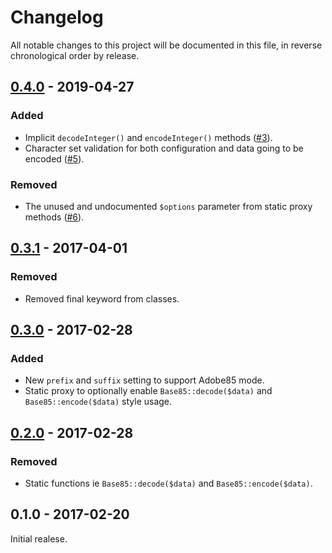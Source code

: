 # Changelog

All notable changes to this project will be documented in this file, in reverse chronological order by release.

## [0.4.0](https://github.com/tuupola/base85/compare/0.3.1...0.4.0) - 2019-04-27

### Added
- Implicit `decodeInteger()` and `encodeInteger()` methods ([#3](https://github.com/tuupola/base85/pull/3/files)).
- Character set validation for both configuration and data going to be encoded ([#5](https://github.com/tuupola/base85/pull/5/files)).

### Removed
- The unused and undocumented `$options` parameter from static proxy methods ([#6](https://github.com/tuupola/base85/pull/6/files)).


## [0.3.1](https://github.com/tuupola/base85/compare/0.3.0...0.3.1) - 2017-04-01

### Removed
- Removed final keyword from classes.

## [0.3.0](https://github.com/tuupola/base85/compare/0.2.0...0.3.0) - 2017-02-28

### Added
- New `prefix` and `suffix` setting to support Adobe85 mode.
- Static proxy to optionally enable `Base85::decode($data)` and `Base85::encode($data)` style usage.

## [0.2.0](https://github.com/tuupola/base85/compare/0.1.0...0.2.0) - 2017-02-28

### Removed
- Static functions ie `Base85::decode($data)` and `Base85::encode($data)`.

## 0.1.0 - 2017-02-20

Initial realese.
